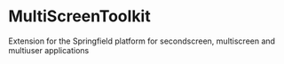 # MultiScreenToolkit
Extension for the Springfield platform for secondscreen, multiscreen and multiuser applications
